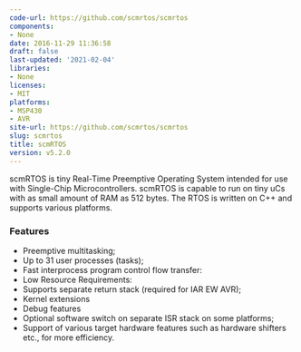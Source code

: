 ```yaml
---
code-url: https://github.com/scmrtos/scmrtos
components:
- None
date: 2016-11-29 11:36:58
draft: false
last-updated: '2021-02-04'
libraries:
- None
licenses:
- MIT
platforms:
- MSP430
- AVR
site-url: https://github.com/scmrtos/scmrtos
slug: scmrtos
title: scmRTOS
version: v5.2.0
---
```

scmRTOS is tiny Real-Time Preemptive Operating System intended for use with Single-Chip Microcontrollers. scmRTOS is capable to run on tiny uCs with as small amount of RAM as 512 bytes. The RTOS is written on C++ and supports various platforms.

<!--more-->

### Features
- Preemptive multitasking;
- Up to 31 user processes (tasks);
- Fast interprocess program control flow transfer:
- Low Resource Requirements:
- Supports separate return stack (required for IAR EW AVR);
- Kernel extensions
- Debug features
- Optional software switch on separate ISR stack on some platforms;
- Support of various target hardware features such as hardware shifters etc., for more efficiency.



